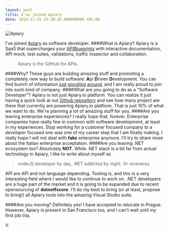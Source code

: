 ```yaml
---
layout: post
title: I've joined Apiary
date: 2014-11-25 15:10:16.000000000 +01:00
---
```

![Apiary](https://trello-attachments.s3.amazonaws.com/54746c9ecf320a07c1c6a310/174x54/7e593e9ec7ac9aaf6aab38f35c98056d/logotype-apiary-cb8fa3918bdf3961.png)

I've joined [Apiary](https://www.apiary.io) as software developer.
####What is Apiary? 
Apiary is a SaaS that supercharges your [APIBlueprints](http://apiblueprint.org) with interactive documentation, API mock, test suites, validations, traffic inspector and collaboration.

>Apiary is the GitHub for APIs.

####Why?
These guys are building amazing stuff and promoting a completely new way to build software: **A**pi **D**riven **D**evelopment. You can find bunch of information [just](http://www.codegent.com/blog/2013/8/the-value-of-api-driven-development) [googling](http://www.infoq.com/presentations/api-driven-development) [around](https://www.youtube.com/watch?v=ccqGOODoQTg), and I am really proud to join into such kind of company.
####What are you going to do as a "Software Developer"?
Apiary is not just Apiary.io platform. You can realize it just having a quick look at out [Github repository](https://github.com/apiaryio/) and see how many project are there that currently are powering Apiary.io platform. That is just 10% of what we want to do. We're planning a lot of amazing stuff for you.
####Are you leaving enterprise experiences?
I really hope that, forever. Enterprise companies have really few in common with software development, at least in my experiences. Stop working for a customer focused company to a _developer_ focused one was one of my career step that I am finally making. I really hope I will not deal with **fake** enterprise anymore. I'll try to share more about the Italian enterprise acceptation.
####Are you leaving .NET ecosystem too?
Absolutely **NOT**. While .NET stack is a bit far from actual technology in Apiary, I like to write about myself as
> nodeJS developer by day, .NET addicted by night. Or viceversa.

API are API and not language depending. Tooling is, and this is a very interesting field where I would like to continue to work on. .NET developers are a huge part of the market and it is going to be expanded due to recent opensourcing of **dotnetfxcore**. I'll do my best to bring (or at least, propose to bring!) all Apiary tools into the amazing Visual Studio suite.

####Are you moving?
Definitely yes! I have accepted to relocate in Prague. However, Apiary is present in San Francisco too, and I can't wait until my first job trip.

V.
